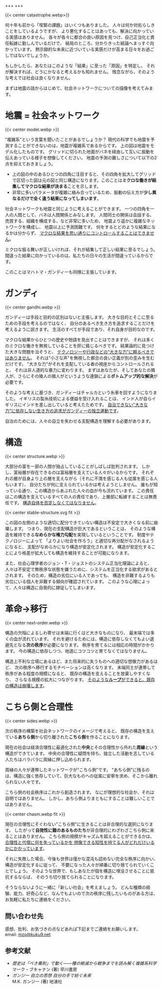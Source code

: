 +++
+++

{{< center catastrophe.webp>}}

何十年も前から「喫緊の課題」はいくつもありました。
人々は何か対処らしきことをしているようですが、
より悪化することはあっても、解決に向かっている実感はありません。
各々が各々に都合の良い原因を見つけ、自己正当化と責任転嫁に勤しんでいるだけで、
結局のところ、分かりきった結論へまっすぐ向かっています。
黙示録的な未来に近づいている実感だけが高まる日々をお過ごしではないでしょうか。

もしかしたら、あなたはこのような「結果」に至った「原因」を特定し、
それが解決すれば、どうにかなると考えるかも知れません。
残念ながら、そのような考えでは社会は良くなりません。

まずは地震の話からはじめて、社会ネットワークについての描像を考えてみます。

# 地震 = 社会ネットワーク
{{< center model.webp >}}

"複雑系"という言葉を聞いたことがあるでしょうか？
現代の科学でも地震を予測することができないのは、地震が複雑系であるからです。
上の図は地震をモデル化したものです。
グリッドに切られた地面がバネを経由して互いに振動を伝えあっている様子を想像してください。
地震の予測の難しさについて以下の2点を抑えておきましょう。

- 上の図の中のあるひとつの四角に注目すると、その四角を拡大してグリッドで区切った図は元の図と同じ構造になります。このことは**ミクロな働きが結集してマクロな結果が決まる**ことを示します。
- 非常に多いパラメータが複雑に絡み合っているため、振動の伝え方が**少し異なるだけで全く違う結果になってしまいます**。

社会ネットワークも地震と同じように考えることができます。
一つの四角を一人の人間として、バネは人間関係とみなします。
人間同士の関係は会話する、売買する、組織を構成する、など非常に多いため、
地震より遥かに複雑なネットワークを構成し、
地震以上に予測困難です。
何をするとどのような結果になるかは分からず、
<ins>マクロな結果を思い通りにコントロールすることはできません</ins>。

ミクロな振る舞いが正しいければ、それが結集して正しい結果に至るでしょう。
間違った結果に向かっているのは、私たちの日々の生活が間違っているからです。

このことはマハトマ・ガンディーも同様に主張しています。

# ガンディ
{{< center gandhi.webp >}}


ガンディーは手段と目的の区別はないと主張します。
大きな目的とそこに至るための手段を考えるのではなく、
自分のあるべき生き方を追求することだけを考えるように説きます。
生活のすべてが手段であり、それ自身が目的なのです。

マクロな結果からひとつの歴史や物語を見出すことはできますが、
それは多くのミクロな働きを無視していることを肝に銘じるべきです。
結果論的に見つけた大きな問題を治そうと、
<ins>テクノロジーや行政などの"大きな力"に頼るべきではありません</ins>。
それは"小さな声"を無視した都合の良い正義が別の歪みを生むだけです。
"大きな力"がそれを支配している者の視座からコントロールされると、
それは非人道的な暴力に変わります。
まずはあなたが、そしてあなたの隣人が、さらにその隣人の隣人がというような連鎖による**ボトムアップ的な解決**が必要です。

そのような考えに基づき、ガンディーはチャルカという糸車を回すようになりました。
イギリスの製糸技術による便益を受け入れることは、
インド人が自らイギリスにインドを差し出していると考えたためです。
<ins>自治できない"大きな力"に依存しない生き方の追求がガンディーの独立運動です</ins>。

自治のためには、人々の自立を失わせる支配構造を理解する必要があります。

# 構造
{{< center structure.webp >}}

大部分の富を一部の人間が独占していることがしばしば批判されます。
しかし、富裕層が存在できるのは富裕層を支えている人々がいるからです。
それぞれの層が自身より上の層を支えながら（それに不満を感じる人も従属を感じる人もいます）、
自分たちが何に支えられているかは考えようとしません。
誰もが知っている通り、この構造からあぶれた人々の血が今も流れています。
この責任はこの構造を支えているすべての人の責任であり、上層部に転嫁することは無責任です。
<ins>構造自体を否定しなくてはなりません</ins>。

{{< center stable-structure.svg fit >}}

この図の左側のような適切に配分できていない構造は不安定で大きくなる前に崩壊します。
つまり、現在の支配構造が巨大であるということは、
そのような構造を維持できる**なめらかな権力勾配**を実現しているということです。
制度やテクノロジーによって
「よりよい社会を作ろう」と適切な再分配がなされるようになると、
支配がなめらかになり構造が安定化されます。
構造が安定化することにより格差が拡大しても構造を維持することが可能になります。

また、社会心理学者のジョン・T・ジョストのシステム正当化理論によると、
人々は不安定で無秩序な状態を嫌うために、システムを正当化する欲求があるとされます。
そのため、構造の劣位にいる人であっても、
構造を非難するよりも劣位にいる個人を非難する傾向が確認されています。
このような心理によって、人々は構造に自発的に隷従してしまいます。

# 革命→移行
{{< center next-order.webp >}}

構造の欠陥によるしわ寄せは末端に行くほど大きなものになり、
最末端では多くの血が流れています。
それを避けるためには、構造に依存しなくてもよい退避先となる**次の秩序**が必要になります。
秩序を育てるには相応の時間がかかります。
今の構造に依存しつつ、地道にコツコツと育てなくてはなりません。

構造上不利な立場にあるほど、また将来的に失うものへの適切な想像力があるほど、
次の秩序へ移行するモチベーションは高くなります。
末端同士が連帯して秩序がある程度の規模になると、
既存の構造を支えることを放棄しやすくなり、
さらなる規模の拡大につながります。
<ins>そのような**ループ**ができると、既存の構造は崩壊します</ins>。

# こちら側と合理性
{{< center sides.webp >}}

次の秩序の構築を社会ネットワークのイメージで考えると、
既存の構造を支えている**あちら側**から切り離された**こちら側**を作ることになります。

現在の社会は経済合理性に最適化された**中央**とその合理性から外れた**周縁**という構造ができています。
中央の合理性に疑問を持ち、独立した活動を志している人たちはバラバラに周縁に押し込められます。

周縁の人々が連帯したネットワークが"こちら側"です。
"あちら側"に残るのは、構造に強く依存していて、巨大なものへの従属に安寧を求め、そこから離れられない人々です。

こちら側の社会秩序はこれから創造されます。
なにが理想的な社会か、それは自明ではありません。
しかし、あちら側よりまともにすることは難しいことではありません。

{{< center chasm.webp fit >}}


現在の合理性にそぐわない"こちら側"に生きることは非合理的な選択になります。
したがって**自発性に難のあるものたち**が非合理的にわざわざこちら側に来ることはありません。
こちら側の規模がキャズムを超えることができるかは、
<ins>合理性と代償に何を失っているかを
想像できる知性を持てる人がどれだけいるかにかかっています</ins>。

それに失敗した場合、今後も世界は僅かな混沌も認めない完全な秩序に向かい、
構造が安定化するに従って、
不要になった人々が順番に切り捨てられていくことでしょう。
そのような世界で、もしあなたが個を構造に埋没させることに抵抗するならば、
そのうち切り捨てられることになります。

そうならないように一緒に「新しい社会」を考えましょう。
どんな種類の経験、能力、好奇心など、なんでもよいので次の秩序に残したいものがある方は、
お気軽に私たちに連絡をください。

## 問い合わせ先
感想、批判、お気づきの点などあれば下記までご連絡をお願いします。  
email: <a href="mailto:mzo@kuku9.net">mzo@kuku9.net</a>

## 参考文献
- *歴史は「べき乗則」で動く――種の絶滅から戦争までを読み解く複雑系科学*  
   マーク・ブキャナン (著) 早川書房
- *ガンジー 自立の思想 自分の手で紡ぐ未来*  
   M.K. ガンジー (著) 地湧社
